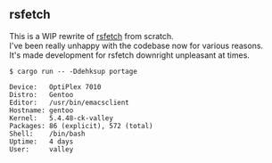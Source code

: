 ## rsfetch

This is a WIP rewrite of [rsfetch](https://github.com/rsfetch/rsfetch) from scratch.<br>
I've been really unhappy with the codebase now for various reasons.<br>
It's made development for rsfetch downright unpleasant at times.

`$ cargo run -- -Ddehksup portage`

```
Device:   OptiPlex 7010
Distro:   Gentoo
Editor:   /usr/bin/emacsclient
Hostname: gentoo
Kernel:   5.4.48-ck-valley
Packages: 86 (explicit), 572 (total)
Shell:    /bin/bash
Uptime:   4 days
User:     valley
```
